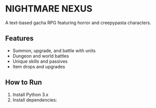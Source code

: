 # NIGHTMARE NEXUS

A text-based gacha RPG featuring horror and creepypasta characters.

## Features
- Summon, upgrade, and battle with units
- Dungeon and world battles
- Unique skills and passives
- Item drops and upgrades

## How to Run
1. Install Python 3.x
2. Install dependencies:

